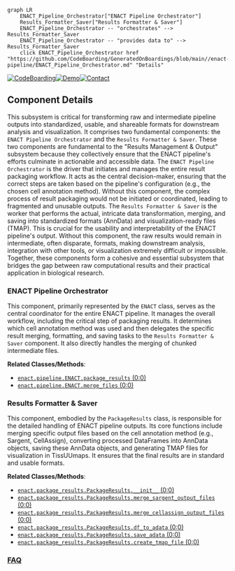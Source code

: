 ```mermaid
graph LR
    ENACT_Pipeline_Orchestrator["ENACT Pipeline Orchestrator"]
    Results_Formatter_Saver["Results Formatter & Saver"]
    ENACT_Pipeline_Orchestrator -- "orchestrates" --> Results_Formatter_Saver
    ENACT_Pipeline_Orchestrator -- "provides data to" --> Results_Formatter_Saver
    click ENACT_Pipeline_Orchestrator href "https://github.com/CodeBoarding/GeneratedOnBoardings/blob/main//enact-pipeline/ENACT_Pipeline_Orchestrator.md" "Details"
```
[![CodeBoarding](https://img.shields.io/badge/Generated%20by-CodeBoarding-9cf?style=flat-square)](https://github.com/CodeBoarding/CodeBoarding)[![Demo](https://img.shields.io/badge/Try%20our-Demo-blue?style=flat-square)](https://www.codeboarding.org/demo)[![Contact](https://img.shields.io/badge/Contact%20us%20-%20contact@codeboarding.org-lightgrey?style=flat-square)](mailto:contact@codeboarding.org)

## Component Details

This subsystem is critical for transforming raw and intermediate pipeline outputs into standardized, usable, and shareable formats for downstream analysis and visualization. It comprises two fundamental components: the `ENACT Pipeline Orchestrator` and the `Results Formatter & Saver`. These two components are fundamental to the "Results Management & Output" subsystem because they collectively ensure that the ENACT pipeline's efforts culminate in actionable and accessible data. The `ENACT Pipeline Orchestrator` is the driver that initiates and manages the entire result packaging workflow. It acts as the central decision-maker, ensuring that the correct steps are taken based on the pipeline's configuration (e.g., the chosen cell annotation method). Without this component, the complex process of result packaging would not be initiated or coordinated, leading to fragmented and unusable outputs. The `Results Formatter & Saver` is the worker that performs the actual, intricate data transformation, merging, and saving into standardized formats (AnnData) and visualization-ready files (TMAP). This is crucial for the usability and interpretability of the ENACT pipeline's output. Without this component, the raw results would remain in intermediate, often disparate, formats, making downstream analysis, integration with other tools, or visualization extremely difficult or impossible. Together, these components form a cohesive and essential subsystem that bridges the gap between raw computational results and their practical application in biological research.

### ENACT Pipeline Orchestrator
This component, primarily represented by the `ENACT` class, serves as the central coordinator for the entire ENACT pipeline. It manages the overall workflow, including the critical step of packaging results. It determines which cell annotation method was used and then delegates the specific result merging, formatting, and saving tasks to the `Results Formatter & Saver` component. It also directly handles the merging of chunked intermediate files.


**Related Classes/Methods**:

- <a href="https://github.com/Sanofi-Public/enact-pipeline/blob/master/src/enact/pipeline.py#L0-L0" target="_blank" rel="noopener noreferrer">`enact.pipeline.ENACT.package_results` (0:0)</a>
- <a href="https://github.com/Sanofi-Public/enact-pipeline/blob/master/src/enact/pipeline.py#L0-L0" target="_blank" rel="noopener noreferrer">`enact.pipeline.ENACT.merge_files` (0:0)</a>


### Results Formatter & Saver
This component, embodied by the `PackageResults` class, is responsible for the detailed handling of ENACT pipeline outputs. Its core functions include merging specific output files based on the cell annotation method (e.g., Sargent, CellAssign), converting processed DataFrames into AnnData objects, saving these AnnData objects, and generating TMAP files for visualization in TissUUmaps. It ensures that the final results are in standard and usable formats.


**Related Classes/Methods**:

- <a href="https://github.com/Sanofi-Public/enact-pipeline/blob/master/src/enact/package_results.py#L0-L0" target="_blank" rel="noopener noreferrer">`enact.package_results.PackageResults.__init__` (0:0)</a>
- <a href="https://github.com/Sanofi-Public/enact-pipeline/blob/master/src/enact/package_results.py#L0-L0" target="_blank" rel="noopener noreferrer">`enact.package_results.PackageResults.merge_sargent_output_files` (0:0)</a>
- <a href="https://github.com/Sanofi-Public/enact-pipeline/blob/master/src/enact/package_results.py#L0-L0" target="_blank" rel="noopener noreferrer">`enact.package_results.PackageResults.merge_cellassign_output_files` (0:0)</a>
- <a href="https://github.com/Sanofi-Public/enact-pipeline/blob/master/src/enact/package_results.py#L0-L0" target="_blank" rel="noopener noreferrer">`enact.package_results.PackageResults.df_to_adata` (0:0)</a>
- <a href="https://github.com/Sanofi-Public/enact-pipeline/blob/master/src/enact/package_results.py#L0-L0" target="_blank" rel="noopener noreferrer">`enact.package_results.PackageResults.save_adata` (0:0)</a>
- <a href="https://github.com/Sanofi-Public/enact-pipeline/blob/master/src/enact/package_results.py#L0-L0" target="_blank" rel="noopener noreferrer">`enact.package_results.PackageResults.create_tmap_file` (0:0)</a>




### [FAQ](https://github.com/CodeBoarding/GeneratedOnBoardings/tree/main?tab=readme-ov-file#faq)